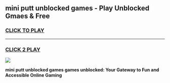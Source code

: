 
## mini putt unblocked games - Play Unblocked Gmaes & Free
<h3>
<a href="https://premium.freeplayer.one?title=mini_putt_unblocked_games&ref=19F">CLICK TO PLAY</a></h3>
<hr>

<h3>
<a href="https://premium.freeplayer.one?title=mini_putt_unblocked_games&ref=19F">CLICK 2 PLAY</a>
  
</h3>

<a href="https://premium.freeplayer.one?title=mini_putt_unblocked_games&ref=19F/"><img src="https://clearcache.store/games.png"></a>


**mini putt unblocked games games unblocked: Your Gateway to Fun and Accessible Online Gaming**
